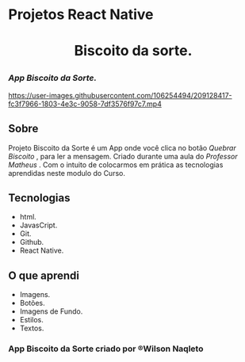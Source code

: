 # Projetos React Native

# <p align="center">Biscoito da sorte.</p>

 ### <em>App Biscoito da Sorte.</em>

https://user-images.githubusercontent.com/106254494/209128417-fc3f7966-1803-4e3c-9058-7df3576f97c7.mp4

## Sobre

Projeto Biscoito da Sorte é um App onde você clica no botão <em> Quebrar Biscoito </em>, para ler a mensagem. Criado durante uma aula do <em> Professor Matheus </em>. Com o intuito de colocarmos em prática as tecnologias aprendidas neste modulo do Curso.

## Tecnologias

- html.
- JavasCript.
- Git.
- Github.
- React Native.

## O que aprendi

- Imagens.
- Botões.
- Imagens de Fundo.
- Estilos.
- Textos.

### App Biscoito da Sorte criado por &reg;Wilson Naqleto
